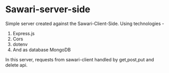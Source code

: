 # Sawari-server-side

Simple server created against the Sawari-Client-Side. Using technologies - 

1. Express.js
2. Cors
3. dotenv
4. And as database MongoDB

In this server, requests from sawari-client handled by get,post,put and delete api.
